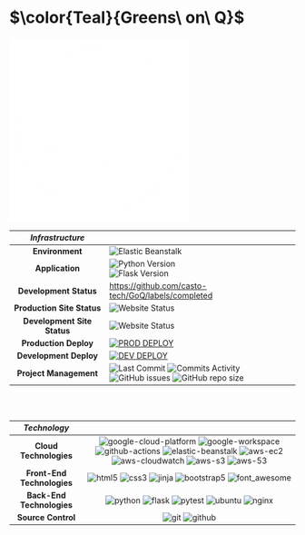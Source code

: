 # $\color{Teal}{Greens\ on\ Q}$


![Greens on Q](./static/logo/_White_logo_no_background.png)

 | **_Infrastructure_** | |
 |:-:|:-|
 | **Environment** | ![Elastic Beanstalk](https://img.shields.io/badge/AWS-Elastic%20Beanstalk-success?logo=amazonwebservices) |
 | **Application** | ![Python Version](https://img.shields.io/badge/python-v3.12-blue.svg?logo=python&logoColor=FFD43B) <br> ![Flask Version](https://img.shields.io/badge/Flask-v3.0.3-blue.svg?logo=Flask)  |
 | **Development Status** | https://github.com/casto-tech/GoQ/labels/completed |
 | **Production Site Status** |  ![Website Status](https://img.shields.io/website?url=https://greensonq.com&up_message=Online&down_message=Offline&cacheSeconds=30&label=greensonq.com) |
 | **Development Site Status** |  ![Website Status](https://img.shields.io/website?url=http://dev.greensona.com&up_message=Online&down_message=Offline&cacheSeconds=30&label=dev.greensonq.com) |
 | **Production Deploy** | [![PROD DEPLOY](https://github.com/casto-tech/GoQ/actions/workflows/p-prod-deploy.yml/badge.svg)](https://github.com/casto-tech/GoQ/actions/workflows/p-prod-deploy.yml) |
 | **Development Deploy** | [![DEV DEPLOY](https://github.com/casto-tech/GoQ/actions/workflows/dev-deploy.yml/badge.svg)](https://github.com/casto-tech/GoQ/actions/workflows/dev-deploy.yml) |
 | **Project Management** | ![Last Commit](https://img.shields.io/github/last-commit/casto-tech/GoQ.svg?logo=git) ![Commits Activity](https://img.shields.io/github/commit-activity/y/casto-tech/GoQ.svg?logo=git)<br> ![GitHub issues](https://img.shields.io/github/issues/casto-tech/GoQ?logo=git) ![GitHub repo size](https://img.shields.io/github/repo-size/casto-tech/GoQ.svg?logo=git)  |

<br>
<br>

| **_Technology_** |    |
| :--------------:|:---:|
| **Cloud Technologies** | ![google-cloud-platform](https://img.shields.io/badge/-Google_Cloud_Platform-4285F4?style=flat-square&logo=google-cloud&logoColor=FF7143) ![google-workspace](https://img.shields.io/badge/-Google_Workspace-4285F4?style=flat-square&logo=google&logoColor=FF7143)  ![github-actions](https://img.shields.io/badge/-Github_Actions-2088FF?style=flat-square&logo=github-actions&logoColor=white) ![elastic-beanstalk](https://img.shields.io/badge/-Elastic%20Beanstalk-232f3e?style=flat-square&logo=amazonsimpleemailservice&logoColor=FF9900) ![aws-ec2](https://img.shields.io/badge/-Amazon%20EC2-232f3e?style=flat-square&logo=amazon-ec2&logoColor=FF9900) ![aws-cloudwatch](https://img.shields.io/badge/-Cloudwatch-232f3e?style=flat-square&logo=amazon-cloudwatch&logoColor=FF9900) ![aws-s3](https://img.shields.io/badge/-Amazon%20S3-232f3e?style=flat-square&logo=amazon-s3&logoColor=FF9900) ![aws-53](https://img.shields.io/badge/-Route%2053-232f3e?style=flat-square&logo=amazon-route-53&logoColor=FF9900) |  
| **Front-End Technologies**       | ![html5](https://img.shields.io/badge/-HTML5-ffffff?style=flat-square&logo=html5&logoColor=orange) ![css3](https://img.shields.io/badge/-CSS3-ffffff?style=flat-square&logo=css3&logoColor=blue) ![jinja](https://img.shields.io/badge/-Jinja-ffffff?style=flat-square&logo=jinja&logoColor=red) ![bootstrap5](https://img.shields.io/badge/-Bootstrap5-ffffff?style=flat-square&logo=bootstrap&logoColor=purple) ![font_awesome](https://img.shields.io/badge/-FontAwesome-1a73e8?style=flat-square&logo=fontawesome&logoColor=white) |
| **Back-End Technologies**         | ![python](https://img.shields.io/badge/-Python-4584b6?style=flat-square&logo=python&logoColor=ffde57) ![flask](https://img.shields.io/badge/-Flask-ffffff?style=flat-square&logo=flask&logoColor=black) ![pytest](https://img.shields.io/badge/-Pytest-1a73e8?style=flat-square&logo=pytest&logoColor=white) ![ubuntu](https://img.shields.io/badge/-Ubuntu-E95420?style=flat-square&logo=ubuntu&logoColor=06051F) ![nginx](https://img.shields.io/badge/-Nginx-009900?style=flat-square&logo=nginx&logoColor=06051F)  |
| **Source Control**  | ![git](https://img.shields.io/badge/-Git-F05032?style=flat-square&logo=git&logoColor=white) ![github](https://img.shields.io/badge/-Github-CC6042?style=flat-square&logo=github&logoColor=white) |


